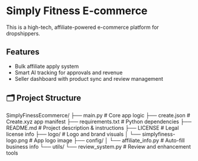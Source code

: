 # Simply Fitness E-commerce
This is a high-tech, affiliate-powered e-commerce platform for dropshippers.

## Features
- Bulk affiliate apply system
- Smart AI tracking for approvals and revenue
- Seller dashboard with product sync and review management
## 🗂️ Project Structure
SimplyFinessEcommerce/
├── main.py # Core app logic
├── create.json # Create.xyz app manifest
├── requirements.txt # Python dependencies
├── README.md # Project description & instructions
├── LICENSE # Legal license info
├── logo/ # Logo and brand visuals
│ └── simplyfiness-logo.png # App logo image
├── config/
│ └── affiliate_info.py # Auto-fill business info
└── utils/
└── review_system.py # Review and enhancement tools




